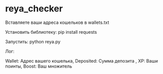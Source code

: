 # reya_checker
Вставляете ваши адреса кошельков в wallets.txt

Установить библиотеку:
pip install requests

Запустить:
python reya.py

Лог:

Wallet: Адрес вашего кошелька, Deposited: Сумма депозита , XP: Ваши поинты, Boost: Ваш множитель
